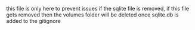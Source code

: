 this file is only here to prevent issues if the sqlite file is removed, if this file gets removed then the volumes folder will be deleted once sqlite.db is added to the gitignore
